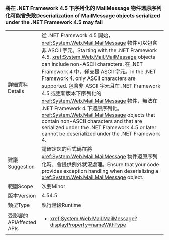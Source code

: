 ### <a name="deserialization-of-mailmessage-objects-serialized-under-the-net-framework-45-may-fail"></a><span data-ttu-id="b622e-101">將在 .NET Framework 4.5 下序列化的 MailMessage 物件還原序列化可能會失敗</span><span class="sxs-lookup"><span data-stu-id="b622e-101">Deserialization of MailMessage objects serialized under the .NET Framework 4.5 may fail</span></span>

|   |   |
|---|---|
|<span data-ttu-id="b622e-102">詳細資料</span><span class="sxs-lookup"><span data-stu-id="b622e-102">Details</span></span>|<span data-ttu-id="b622e-103">從 .NET Framework 4.5 開始，<xref:System.Web.Mail.MailMessage> 物件可以包含非 ASCII 字元。</span><span class="sxs-lookup"><span data-stu-id="b622e-103">Starting with the .NET Framework 4.5, <xref:System.Web.Mail.MailMessage> objects can include non-ASCII characters.</span></span> <span data-ttu-id="b622e-104">在 .NET Framework 4 中，僅支援 ASCII 字元。</span><span class="sxs-lookup"><span data-stu-id="b622e-104">In the .NET Framework 4, only ASCII characters are supported.</span></span> <span data-ttu-id="b622e-105">包含非 ASCII 字元且在 .NET Framework 4.5 或更新版本下序列化的 <xref:System.Web.Mail.MailMessage> 物件，無法在 .NET Framework 4 下還原序列化。</span><span class="sxs-lookup"><span data-stu-id="b622e-105"><xref:System.Web.Mail.MailMessage> objects that contain non-ASCII characters and that are serialized under the .NET Framework 4.5 or later cannot be deserialized under the .NET Framework 4.</span></span>|
|<span data-ttu-id="b622e-106">建議</span><span class="sxs-lookup"><span data-stu-id="b622e-106">Suggestion</span></span>|<span data-ttu-id="b622e-107">請確定您的程式碼在將 <xref:System.Web.Mail.MailMessage> 物件還原序列化時，會提供例外狀況處理。</span><span class="sxs-lookup"><span data-stu-id="b622e-107">Ensure that your code provides exception handling when deserializing a <xref:System.Web.Mail.MailMessage> object.</span></span>|
|<span data-ttu-id="b622e-108">範圍</span><span class="sxs-lookup"><span data-stu-id="b622e-108">Scope</span></span>|<span data-ttu-id="b622e-109">次要</span><span class="sxs-lookup"><span data-stu-id="b622e-109">Minor</span></span>|
|<span data-ttu-id="b622e-110">版本</span><span class="sxs-lookup"><span data-stu-id="b622e-110">Version</span></span>|<span data-ttu-id="b622e-111">4.5</span><span class="sxs-lookup"><span data-stu-id="b622e-111">4.5</span></span>|
|<span data-ttu-id="b622e-112">類型</span><span class="sxs-lookup"><span data-stu-id="b622e-112">Type</span></span>|<span data-ttu-id="b622e-113">執行階段</span><span class="sxs-lookup"><span data-stu-id="b622e-113">Runtime</span></span>|
|<span data-ttu-id="b622e-114">受影響的 API</span><span class="sxs-lookup"><span data-stu-id="b622e-114">Affected APIs</span></span>|<ul><li><xref:System.Web.Mail.MailMessage?displayProperty=nameWithType></li></ul>|

